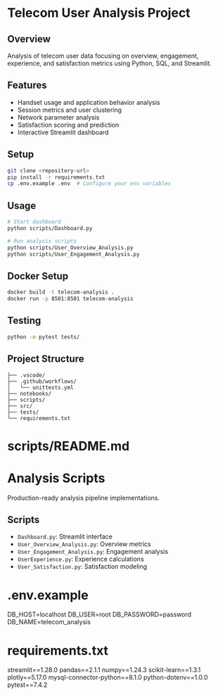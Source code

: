 # Telecom User Analysis Project

## Overview
Analysis of telecom user data focusing on overview, engagement, experience, and satisfaction metrics using Python, SQL, and Streamlit.

## Features
- Handset usage and application behavior analysis
- Session metrics and user clustering
- Network parameter analysis 
- Satisfaction scoring and prediction
- Interactive Streamlit dashboard

## Setup
```bash
git clone <repository-url>
pip install -r requirements.txt
cp .env.example .env  # Configure your env variables
```

## Usage
```bash
# Start dashboard
python scripts/Dashboard.py

# Run analysis scripts
python scripts/User_Overview_Analysis.py
python scripts/User_Engagement_Analysis.py
```

## Docker Setup
```bash
docker build -t telecom-analysis .
docker run -p 8501:8501 telecom-analysis
```

## Testing
```bash
python -m pytest tests/
```

## Project Structure
```
├── .vscode/
├── .github/workflows/
│   └── unittests.yml
├── notebooks/
├── scripts/
├── src/
├── tests/
└── requirements.txt
```



# scripts/README.md
# Analysis Scripts

Production-ready analysis pipeline implementations.

## Scripts
- `Dashboard.py`: Streamlit interface
- `User_Overview_Analysis.py`: Overview metrics
- `User_Engagement_Analysis.py`: Engagement analysis
- `UserExperience.py`: Experience calculations
- `User_Satisfaction.py`: Satisfaction modeling



# .env.example
DB_HOST=localhost
DB_USER=root
DB_PASSWORD=password
DB_NAME=telecom_analysis

# requirements.txt
streamlit==1.28.0
pandas==2.1.1
numpy==1.24.3
scikit-learn==1.3.1
plotly==5.17.0
mysql-connector-python==8.1.0
python-dotenv==1.0.0
pytest==7.4.2